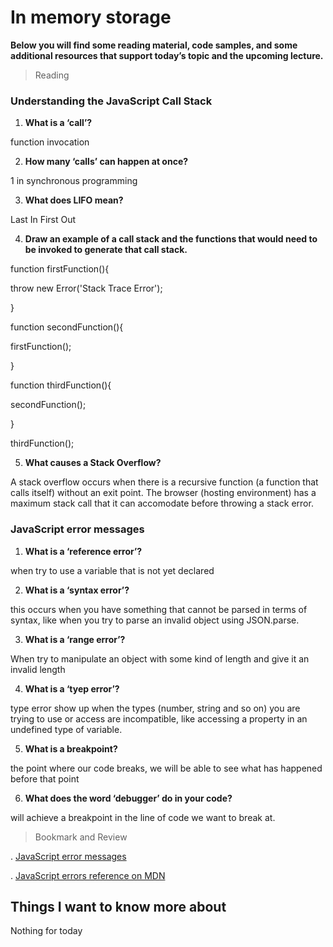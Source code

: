 # In memory storage


**Below you will find some reading material, code samples, and some additional resources that support today’s topic and the upcoming lecture.**



> Reading

### Understanding the JavaScript Call Stack

1. **What is a ‘call’?**

function invocation


2. **How many ‘calls’ can happen at once?**

1 in synchronous programming


3. **What does LIFO mean?**

Last In First Out


4. **Draw an example of a call stack and the functions that would need to be invoked to generate that call stack.**


function firstFunction(){

  throw new Error('Stack Trace Error');
  
}

function secondFunction(){

firstFunction();

}


function thirdFunction(){

secondFunction();

}

thirdFunction();

5. **What causes a Stack Overflow?**

A stack overflow occurs when there is a recursive function (a function that calls itself) without an exit point. The browser (hosting environment) has a maximum stack call that it can accomodate before throwing a stack error.


### JavaScript error messages

1. **What is a ‘reference error’?**

when try to use a variable that is not yet declared 


2. **What is a ‘syntax error’?**

this occurs when you have something that cannot be parsed in terms of syntax, like when you try to parse an invalid object using JSON.parse.

3. **What is a ‘range error’?**

When try to manipulate an object with some kind of length and give it an invalid length


4. **What is a ‘tyep error’?**

type error show up when the types (number, string and so on) you are trying to use or access are incompatible, like accessing a property in an undefined type of variable.

5. **What is a breakpoint?**

the point where our code breaks, we will be able to see what has happened before that point 

6. **What does the word ‘debugger’ do in your code?**

will achieve a breakpoint in the line of code we want to break at.


> Bookmark and Review

. [JavaScript error messages](https://www.freecodecamp.org/news/understanding-the-javascript-call-stack-861e41ae61d4)

. [JavaScript errors reference on MDN](https://codeburst.io/javascript-error-messages-debugging-d23f84f0ae7c)


## Things I want to know more about

Nothing for today
